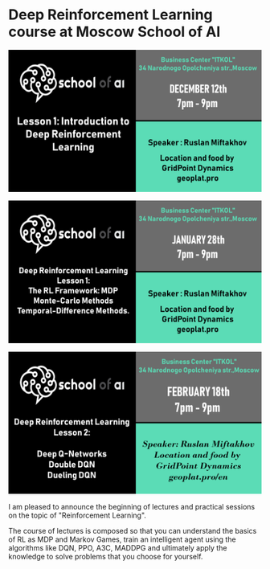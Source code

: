 # Deep Reinforcement Learning course at Moscow School of AI

![Lecture1](Lecture1/Event_Cover.png)

![Lecture2](Lecture2/Event_Cover28.png)

![Lecture3](Lecture3/Event_Cover_Febrary_18_2019.png)

I am pleased to announce the beginning of lectures and practical sessions on the topic of "Reinforcement Learning".

The course of lectures is composed so that you can understand the basics of RL as MDP and Markov Games, train an intelligent agent using the algorithms like DQN, PPO, A3C, MADDPG and ultimately apply the knowledge to solve problems that you choose for yourself.
